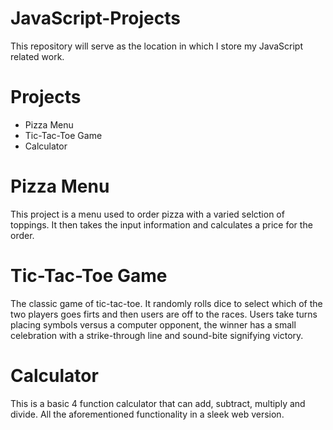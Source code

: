 # JavaScript-Projects
<p>
    This repository will serve as the location in which I store my JavaScript related work.
</p>

# Projects
<ul>
    <li>Pizza Menu</li>
    <li>Tic-Tac-Toe Game</li>
    <li>Calculator</li>
</Ul>

# Pizza Menu
<p>
    This project is a menu used to order pizza with a varied selction of toppings.
    It then takes the input information and calculates a price for the order.
</p>

# Tic-Tac-Toe Game
<p>
    The classic game of tic-tac-toe. It randomly rolls dice to select which of the two players goes firts and then users are off to the races. Users take turns placing symbols versus a
    computer opponent, the winner has a small celebration with a strike-through line and sound-bite signifying victory.
</p>

# Calculator
<p>
    This is a basic 4 function calculator that can add, subtract, multiply and divide. All
    the aforementioned functionality in a sleek web version.
</p>